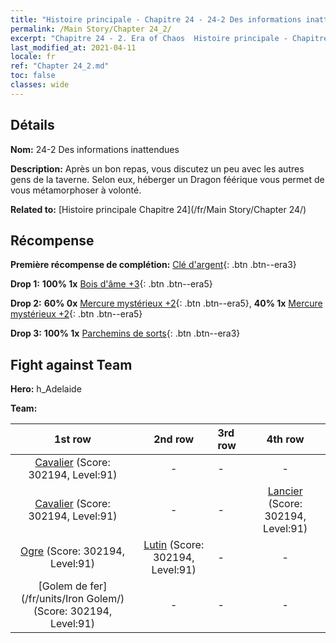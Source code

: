 ```yaml
---
title: "Histoire principale - Chapitre 24 - 24-2 Des informations inattendues"
permalink: /Main Story/Chapter 24_2/
excerpt: "Chapitre 24 - 2. Era of Chaos  Histoire principale - Chapitre 24_2. 24-2 Des informations inattendues"
last_modified_at: 2021-04-11
locale: fr
ref: "Chapter 24_2.md"
toc: false
classes: wide
---
```


## Détails

 **Nom:** 24-2 Des informations inattendues

 **Description:** Après un bon repas, vous discutez un peu avec les autres gens de la taverne. Selon eux, héberger un Dragon féérique vous permet de vous métamorphoser à volonté.

 **Related to:** [Histoire principale Chapitre 24](/fr/Main Story/Chapter 24/)

## Récompense

 **Première récompense de complétion:** [Clé d'argent](/fr/Items/con_693/){: .btn .btn--era3}

 **Drop 1:** **100% 1x** [Bois d'âme +3](/fr/Items/mat_83/){: .btn .btn--era5}

 **Drop 2:** **60% 0x** [Mercure mystérieux +2](/fr/Items/mat_77/){: .btn .btn--era5}, **40% 1x** [Mercure mystérieux +2](/fr/Items/mat_77/){: .btn .btn--era5}

 **Drop 3:** **100% 1x** [Parchemins de sorts](/fr/Items/con_694/){: .btn .btn--era3}


## Fight against Team
 **Hero:** h_Adelaide

 **Team:**


  | 1st row | 2nd row | 3rd row | 4th row |
  |:----:|:----:|:----|:----:|
  | [Cavalier](/fr/units/Cavalier/) (Score: 302194, Level:91)  | - | - | - |
  | [Cavalier](/fr/units/Cavalier/) (Score: 302194, Level:91)  | - | - | [Lancier](/fr/units/Pikeman/) (Score: 302194, Level:91)  |
  | [Ogre](/fr/units/Ogre/) (Score: 302194, Level:91)  | [Lutin](/fr/units/Gremlin/) (Score: 302194, Level:91)  | - | - |
  | [Golem de fer](/fr/units/Iron Golem/) (Score: 302194, Level:91)  | - | - | - |


